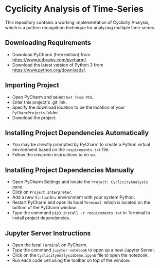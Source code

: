 # Cyclicity Analysis of Time-Series
This repository contains a working implementation of Cyclicity Analysis, which is a pattern recognition technique for analyzing multiple time-series.

## Downloading Requirements
- Download PyCharm (free edition) from https://www.jetbrains.com/pycharm/.
- Download the latest version of Python 3 from https://www.python.org/downloads/.

## Importing Project
- Open PyCharm and select `Get from VCS`.
- Enter this project's .git link.
- Specify the download location to be the location of your `PyCharmProjects` folder.
- Download the project.

## Installing Project Dependencies Automatically
- You may be directly prompted by PyCharm to create a Python virtual environment based on the `requirements.txt` file. 
- Follow the onscreen instructions to do so. 

## Installing Project Dependencies Manually
- Open PyCharm Settings and locate the `Project: CyclicityAnalysis` pane.
- Click on `Project Interpreter`.
- Add a new `VirtualEnv` environment with your system Python.
- Restart PyCharm and open its local `Terminal`, which is located on the bottom of the PyCharm window.
- Type the command `pip3 install -r requirements.txt` in Terminal to install project dependencies.

## Jupyter Server Instructions
  - Open the local `Terminal` on PyCharm.
  - Type the command `jupyter notebook` to open up a new Jupyter Server.
  - Click on the `CyclicityAnalysisDemo.ipynb` file to open the notebook.
  - Run each code cell using the toolbar on top of the window.
